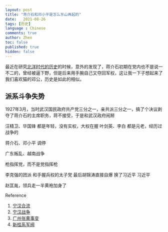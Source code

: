 ```yaml
---
layout: post
title: "蒋介石和邓小平是怎么东山再起的"
date:   2021-08-26
tags: [历史]
language : Chinese
comments: true
author: Zhen
toc: false
published: true
hidden: false
---
```

最近在研究[北洋时代的历史](/北洋时代的编年史和人物记)的时候，意外的发现了，蒋介石初期在党内也不是说一不二的，曾经被逼下野，但是后来用手腕自己又夺回军权，这让我一下子想起来了我们喜欢猫的邓公，历史是如此的相似。

## 派系斗争失势

1927年3月，当时武汉国民政府共产党三分之一，亲共派三分之一，搞了个决议剥夺了蒋介石的主席职务，蒋不接受，于是和武汉政府闹掰


汪精卫、华国锋
都是年轻，没有实权，大权在握
叶剑英、李白
都是元老，经历过战争的

蒋介石、邓小平 调停

广东叛乱、越南战争

枪指挥党，而不是党指挥枪

李克强的团派 和手握兵权的太子党 最后胡锦涛直接自爆 换了习近平
习近平

赵匡胤，领兵走一半黄袍加身了


Reference

 1. [宁汉合流](https://zh.wikipedia.org/wiki/%E5%AF%A7%E6%BC%A2%E5%90%88%E6%B5%81#cite_note-3)
 2. [宁汉战争](https://zh.wikipedia.org/wiki/%E5%AE%81%E6%B1%89%E6%88%98%E4%BA%89)
 3. [广州张黄事变](https://zh.wikipedia.org/wiki/%E5%B9%BF%E5%B7%9E%E5%BC%A0%E9%BB%84%E4%BA%8B%E5%8F%98)
 4. [新桂系军阀](https://zh.wikipedia.org/wiki/%E6%96%B0%E6%A1%82%E7%B3%BB#%E4%B8%BB%E8%A6%81%E4%BA%BA%E7%89%A9)

<!--stackedit_data:
eyJoaXN0b3J5IjpbMTM2NDU1Njk4MSwyMDU5MjgxNjQ4LDc5Mz
QwODY1NywxMTM2Nzk5MjIzLDc2NTQxNzUzMiwxMzEzNDc3OTAx
LDUxNjg2NTM1NCwxNzcwMjY3NTg3LC0xODI0OTkxNzc5XX0=
-->